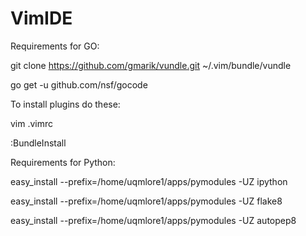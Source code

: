 VimIDE
========

Requirements for GO:

git clone https://github.com/gmarik/vundle.git ~/.vim/bundle/vundle

go get -u github.com/nsf/gocode

To install plugins do these:

vim .vimrc

:BundleInstall


Requirements for Python:

easy_install --prefix=/home/uqmlore1/apps/pymodules -UZ ipython

easy_install --prefix=/home/uqmlore1/apps/pymodules -UZ flake8

easy_install --prefix=/home/uqmlore1/apps/pymodules -UZ autopep8
